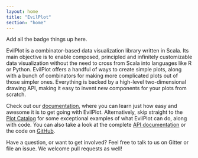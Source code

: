 ```yaml
---
layout: home
title: "EvilPlot"
section: "home"
---
```


Add all the badge things up here.

EvilPlot is a combinator-based data visualization library written in Scala. Its main objective is to enable composed, principled and infinitely customizable data visualization without the need to cross from Scala into languages like R or Python. EvilPlot offers a handful of ways to create simple plots, along with a bunch of combinators for making more complicated plots out of those simpler ones. Everything is backed by a high-level two-dimensional drawing API, making it easy to invent new components for your plots from scratch.

Check out our [documentation](/docs), where you can learn just how easy and awesome it is to get going with EvilPlot. Alternatively, skip straight to the [Plot Catalog](/docs/plot-catalog.html) for some exceptional examples of what EvilPlot can do, along with code. You can also take a look at the complete [API documentation](/scaladoc/com/cibo/evilplot) or the code on [GitHub](https://www.github.com/cibotech/evilplot).

Have a question, or want to get involved? Feel free to talk to us on Gitter or file an issue. We welcome pull requests as well!

